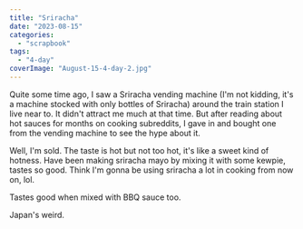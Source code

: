 ```yaml
---
title: "Sriracha"
date: "2023-08-15"
categories: 
  - "scrapbook"
tags: 
  - "4-day"
coverImage: "August-15-4-day-2.jpg"
---
```

<!--more-->

Quite some time ago, I saw a Sriracha vending machine (I'm not kidding, it's a machine stocked with only bottles of Sriracha) around the train station I live near to. It didn't attract me much at that time. But after reading about hot sauces for months on cooking subreddits, I gave in and bought one from the vending machine to see the hype about it.

Well, I'm sold. The taste is hot but not too hot, it's like a sweet kind of hotness. Have been making sriracha mayo by mixing it with some kewpie, tastes so good. Think I'm gonna be using sriracha a lot in cooking from now on, lol.

Tastes good when mixed with BBQ sauce too.

Japan's weird.
